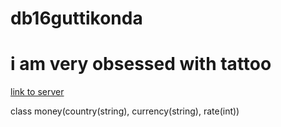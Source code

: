 # db16guttikonda
# i am very obsessed with tattoo

[link to server](https://db16guttikonda.herokuapp.com/)

class money(country(string), currency(string), rate(int))
